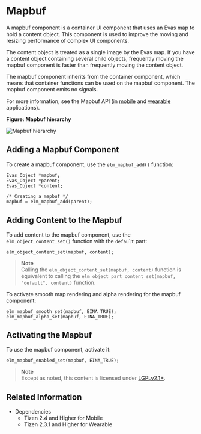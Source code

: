 # Mapbuf

A mapbuf component is a container UI component that uses an Evas map to hold a content object. This component is used to improve the moving and resizing performance of complex UI components.

The content object is treated as a single image by the Evas map. If you have a content object containing several child objects, frequently moving the mapbuf component is faster than frequently moving the content object.

The mapbuf component inherits from the container component, which means that container functions can be used on the mapbuf component. The mapbuf component emits no signals.

For more information, see the Mapbuf API (in [mobile](../../../api/mobile/latest/group__Elm__Mapbuf__Group.html) and [wearable](../../../api/wearable/latest/group__Elm__Mapbuf__Group.html) applications).

**Figure: Mapbuf hierarchy**

![Mapbuf hierarchy](./media/mapbuf_tree.png)

## Adding a Mapbuf Component

To create a mapbuf component, use the `elm_mapbuf_add()` function:

```
Evas_Object *mapbuf;
Evas_Object *parent;
Evas_Object *content;

/* Creating a mapbuf */
mapbuf = elm_mapbuf_add(parent);
```

## Adding Content to the Mapbuf

To add content to the mapbuf component, use the `elm_object_content_set()` function with the `default` part:

```
elm_object_content_set(mapbuf, content);
```

> **Note**  
> Calling the `elm_object_content_set(mapbuf, content)` function is equivalent to calling the `elm_object_part_content_set(mapbuf, "default", content)` function.

To activate smooth map rendering and alpha rendering for the mapbuf component:

```
elm_mapbuf_smooth_set(mapbuf, EINA_TRUE);
elm_mapbuf_alpha_set(mapbuf, EINA_TRUE);
```

## Activating the Mapbuf

To use the mapbuf component, activate it:

```
elm_mapbuf_enabled_set(mapbuf, EINA_TRUE);
```

> **Note**  
> Except as noted, this content is licensed under [LGPLv2.1+](http://opensource.org/licenses/LGPL-2.1).

## Related Information
- Dependencies
  - Tizen 2.4 and Higher for Mobile
  - Tizen 2.3.1 and Higher for Wearable
